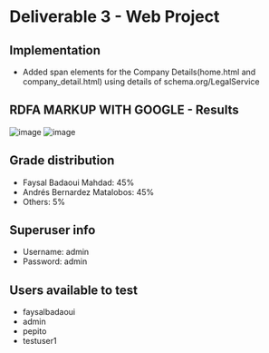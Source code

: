 # Deliverable 3 - Web Project
## Implementation
- Added span elements for the Company Details(home.html and company_detail.html) using details of schema.org/LegalService

## RDFA MARKUP WITH GOOGLE - Results
![image](https://github.com/faysalbadaoui/Web-Project/assets/73638078/917c195b-df1b-4472-b740-f7750cb00fdf)
![image](https://github.com/faysalbadaoui/Web-Project/assets/73638078/99617e45-a1ce-41a2-b5d2-e69920e00e19)

## Grade distribution
- Faysal Badaoui Mahdad: 45%
- Andrés Bernardez Matalobos: 45%
- Others: 5%
## Superuser info
- Username: admin
- Password: admin
## Users available to test
- faysalbadaoui
- admin
- pepito
- testuser1
